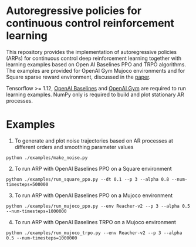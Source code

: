 # Autoregressive policies for continuous control reinforcement learning

This repository provides the implementation of autoregressive policies (ARPs) for continuous control deep reinforcement learning together with learning examples based on Open AI Baselines PPO and TRPO algorithms. The examples are provided for OpenAI Gym Mujoco environments and for Square sparse reward environment, discussed in the [paper](https://arxiv.org/abs/1903.11524).   



Tensorflow >= 1.12, [OpenAI Baselines](https://github.com/openai/baselines) and [OpenAI Gym](https://github.com/openai/gym) are required to run learning examples.
NumPy only is required to build and plot stationary AR processes.

# Examples

1. To generate and plot noise trajectories based on AR processes at different orders and smoothing parameter values

`python ./examples/make_noise.py`

2. To run ARP with OpenAI Baselines PPO on a Square environment

`python ./examples/run_square_ppo.py --dt 0.1 --p 3 --alpha 0.8 --num-timesteps=500000`

3. To run ARP with OpenAI Baselines PPO on a Mujoco environment

`python ./examples/run_mujoco_ppo.py --env Reacher-v2 --p 3 --alpha 0.5 --num-timesteps=1000000`

4. To run ARP with OpenAI Baselines TRPO on a Mujoco environment

`python ./examples/run_mujoco_trpo.py --env Reacher-v2 --p 3 --alpha 0.5 --num-timesteps=1000000`
